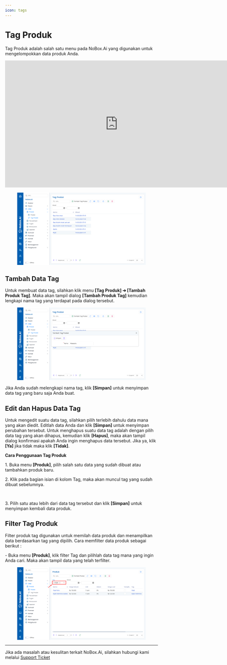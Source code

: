 ```yaml
---
icon: tags
---
```


# Tag Produk

Tag Produk adalah salah satu menu pada NoBox.Ai yang digunakan untuk mengelompokkan data produk Anda.

<iframe width="742" height="418" src="https://www.youtube.com/embed/OZ3wlC0JokA" title="Pengenalan Tampilan NoBox" frameborder="0" allow="accelerometer; autoplay; clipboard-write; encrypted-media; gyroscope; picture-in-picture; web-share" referrerpolicy="strict-origin-when-cross-origin" allowfullscreen></iframe>

<figure><img src="../../.gitbook/assets/Tag Produk.png" alt=""><figcaption></figcaption></figure>

## **Tambah Data Tag**

Untuk membuat data tag, silahkan klik menu **\[Tag Produk] ➔ \[Tambah Produk Tag]**. Maka akan tampil dialog **\[Tambah Produk Tag]** kemudian lengkapi nama tag yang terdapat pada dialog tersebut.

<figure><img src="../../.gitbook/assets/Tambah Tag Produk.png" alt=""><figcaption></figcaption></figure>

Jika Anda sudah melengkapi nama tag, klik **\[Simpan]** untuk menyimpan data tag yang baru saja Anda buat.

## **Edit dan Hapus Data Tag**

Untuk mengedit suatu data tag, silahkan pilih terlebih dahulu data mana yang akan diedit. Editlah data Anda dan klik **\[Simpan]** untuk menyimpan perubahan tersebut. Untuk menghapus suatu data tag adalah dengan pilih data tag yang akan dihapus, kemudian klik **\[Hapus]**, maka akan tampil dialog konfirmasi apakah Anda ingin menghapus data tersebut. Jika ya, klik **\[Ya]** jika tidak maka klik **\[Tidak]**.

**Cara Penggunaan Tag Produk**

1\. Buka menu **\[Produk]**, pilih salah satu data yang sudah dibuat atau tambahkan produk baru.

2\. Klik pada bagian isian di kolom Tag, maka akan muncul tag yang sudah dibuat sebelumnya.

<figure><img src="../../.gitbook/assets/ProdukCaraTag.PNG" alt=""><figcaption></figcaption></figure>

3\. Pilih satu atau lebih dari data tag tersebut dan klik **\[Simpan]** untuk menyimpan kembali data produk.

## **Filter Tag Produk**

Filter produk tag digunakan untuk memilah data produk dan menampilkan data berdasarkan tag yang dipilih. Cara memfilter data produk sebagai berikut :

\- Buka menu **\[Produk]**, klik filter Tag dan pilihlah data tag mana yang ingin Anda cari. Maka akan tampil data yang telah terfilter.

<figure><img src="../../.gitbook/assets/Filter Tag Produk.png" alt=""><figcaption></figcaption></figure>

---

Jika ada masalah atau kesulitan terkait NoBox.Ai, silahkan hubungi kami melalui [Support Ticket](https://crm.nobox.ai/clients/tickets)
